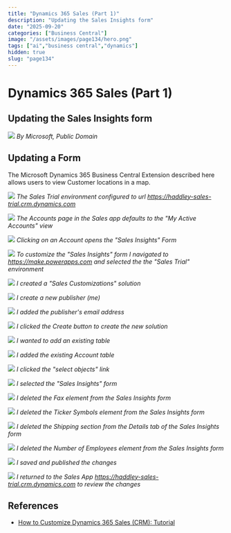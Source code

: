 ```yaml
---
title: "Dynamics 365 Sales (Part 1)"
description: "Updating the Sales Insights form"
date: "2025-09-20"
categories: ["Business Central"]
image: "/assets/images/page134/hero.png"
tags: ["ai","business central","dynamics"]
hidden: true
slug: "page134"
---
```


# Dynamics 365 Sales (Part 1)

## Updating the Sales Insights form

![](/assets/images/page134/dynamics365-color.svg)
*By Microsoft, Public Domain*


## Updating a Form

The Microsoft Dynamics 365 Business Central Extension described here allows users to view Customer locations in a map.

![](/assets/images/page134/screenshot-2023-10-21-at-12.48.17-pm-2136x1029.png)
*The Sales Trial environment configured to url https://haddley-sales-trial.crm.dynamics.com*

![](/assets/images/page134/screenshot-2023-10-21-at-12.46.25-pm-2136x1245.png)
*The Accounts page in the Sales app defaults to the "My Active Accounts" view*

![](/assets/images/page134/screenshot-2023-10-21-at-12.46.39-pm-2136x1244.png)
*Clicking on an Account opens the "Sales Insights" Form*

![](/assets/images/page134/screenshot-2023-10-21-at-12.49.54-pm-2136x1255.png)
*To customize the "Sales Insights" form I navigated to https://make.powerapps.com and selected the the "Sales Trial" environment*

![](/assets/images/page134/screenshot-2023-10-21-at-12.54.50-pm-2136x1103.png)
*I created a "Sales Customizations" solution*

![](/assets/images/page134/screenshot-2023-10-21-at-12.55.42-pm-2136x1111.png)
*I create a new publisher (me)*

![](/assets/images/page134/screenshot-2023-10-21-at-12.55.52-pm-2136x1111.png)
*I added the publisher's email address*

![](/assets/images/page134/screenshot-2023-10-21-at-12.57.44-pm-2136x1108.png)
*I clicked the Create button to create the new solution*

![](/assets/images/page134/screenshot-2023-10-21-at-12.58.19-pm-2136x1100.png)
*I wanted to add an existing table*

![](/assets/images/page134/screenshot-2023-10-21-at-12.58.33-pm-2136x1108.png)
*I added the existing Account table*

![](/assets/images/page134/screenshot-2023-10-21-at-12.58.47-pm-2136x435.png)
*I clicked the "select objects" link*

![](/assets/images/page134/screenshot-2023-10-21-at-1.35.10-pm-2136x1104.png)
*I selected the "Sales Insights" form*

![](/assets/images/page134/screenshot-2023-10-21-at-1.36.01-pm-2136x1108.png)
*I deleted the Fax element from the Sales Insights form*

![](/assets/images/page134/screenshot-2023-10-21-at-1.36.18-pm-2136x1109.png)
*I deleted the Ticker Symbols element from the Sales Insights form*

![](/assets/images/page134/screenshot-2023-10-21-at-1.36.45-pm-2136x1103.png)
*I deleted the Shipping section from the Details tab of the Sales Insights form*

![](/assets/images/page134/screenshot-2023-10-21-at-1.37.07-pm-2136x691.png)
*I deleted the Number of Employees element from the Sales Insights form*

![](/assets/images/page134/screenshot-2023-10-21-at-1.37.25-pm-2136x355.png)
*I saved and published the changes*

![](/assets/images/page134/screenshot-2023-10-21-at-1.38.34-pm-2136x1107.png)
*I returned to the Sales App https://haddley-sales-trial.crm.dynamics.com to review the changes*
## References

- [How to Customize Dynamics 365 Sales (CRM): Tutorial](https://www.youtube.com/watch?v=CrlxnlxVjJM)